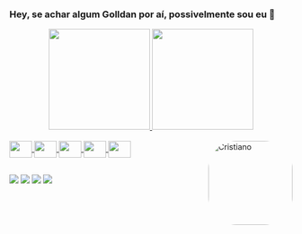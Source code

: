 ### Hey, se achar algum Golldan por aí, possivelmente sou eu 🍒
<link rel="stylesheet" href="https://cdn.jsdelivr.net/gh/devicons/devicon@v2.14.0/devicon.min.css">
<div align="center">
  <a href="https://github.com/golldans">
  <img height="180em" width:"50%" src="https://github-readme-stats.vercel.app/api?username=golldans&show_icons=true&theme=dracula&include_all_commits=true&count_private=true"/>
  <img height="180em" width:"50%" src="https://github-readme-stats.vercel.app/api/top-langs/?username=golldans&layout=compact&langs_count=7&theme=dracula"/>
</div>
<div style="display: inline_block"><br>
   <img align="center" height="30" width="40" src="https://cdn.jsdelivr.net/gh/devicons/devicon/icons/php/php-plain.svg">
   <img align="center" height="30" width="40" src="https://cdn.jsdelivr.net/gh/devicons/devicon/icons/html5/html5-plain-wordmark.svg">
   <img align="center" height="30" width="40" src="https://cdn.jsdelivr.net/gh/devicons/devicon/icons/css3/css3-plain-wordmark.svg">
   <img align="center" height="30" width="40" src="https://cdn.jsdelivr.net/gh/devicons/devicon/icons/javascript/javascript-plain.svg">
   <img align="center" height="30" width="40" src="https://cdn.jsdelivr.net/gh/devicons/devicon/icons/git/git-plain.svg">
  
  <img align="right" alt="Cristiano" height="150" style="border-radius:50px;" src="https://scontent.fvag3-1.fna.fbcdn.net/v/t1.6435-9/119004289_2808286876084846_6392489697047298332_n.jpg?_nc_cat=103&ccb=1-5&_nc_sid=09cbfe&_nc_eui2=AeEe9flfUkRAao5uw-M05IE7Xzw1ULiCh_1fPDVQuIKH_bXE05u-bgpqjTiUkLQcLzp6w40yhQjW__OqxLaBMRWF&_nc_ohc=DFYFNf0sqCEAX-Wu550&_nc_oc=AQlfRB3RhgrpY1tST8dBIW5eQqvj9nO9x5wdpwDOaia9Vsy1mcRn9b7apVUBlL2dr0Y&_nc_ht=scontent.fvag3-1.fna&oh=3f0c4275dafa298fb74232af7fe47003&oe=6194FAC5">
</div>
  
  ##
 
<div> 
   <a href="https://www.youtube.com/channel/UCwqsp7VExhntb-Mrkiu-v8Q" target="_blank"><img src="https://img.shields.io/badge/YouTube-FF0000?style=for-the-badge&logo=youtube&logoColor=white" target="_blank"></a>
  <a href="https://www.instagram.com/golldan_/" target="_blank"><img src="https://img.shields.io/badge/-Instagram-%23E4405F?style=for-the-badge&logo=instagram&logoColor=white" target="_blank"></a>
  <a href = "mailto:cristiano.henriqueferreirabp@gmail.com"><img src="https://img.shields.io/badge/-Gmail-%23333?style=for-the-badge&logo=gmail&logoColor=white" target="_blank"></a>
  <a href="https://www.linkedin.com/in/cristiano-ferreira-40640b1b8/" target="_blank"><img src="https://img.shields.io/badge/-LinkedIn-%230077B5?style=for-the-badge&logo=linkedin&logoColor=white" target="_blank"></a> 
</div>
